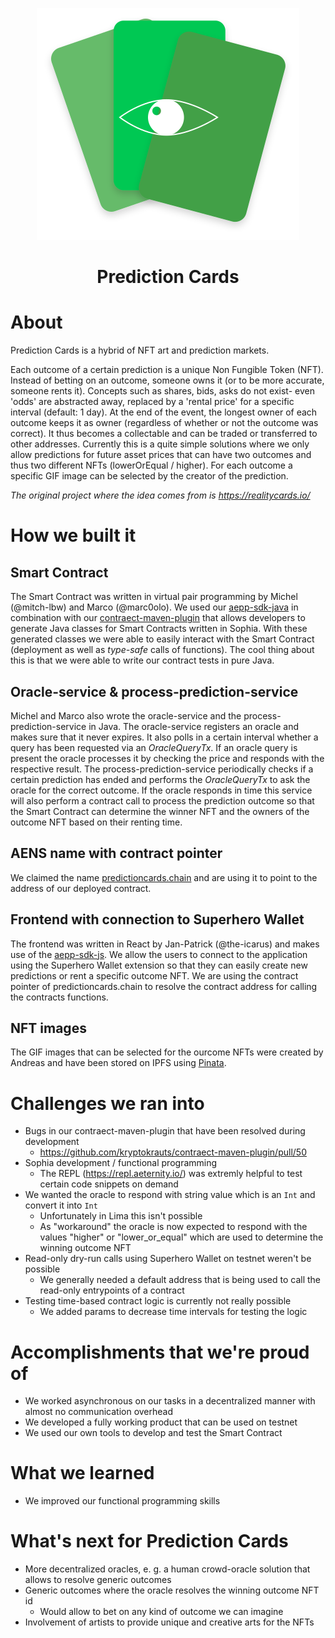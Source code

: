 <p align="center">
    <img alt="predictioncards" src="./images/logo.svg" />
</p>
<h1 align="center">
  Prediction Cards
</h1>

# About

Prediction Cards is a hybrid of NFT art and prediction markets.

Each outcome of a certain prediction is a unique Non Fungible Token (NFT). Instead of betting on an outcome, someone owns it (or to be more accurate, someone rents it). Concepts such as shares, bids, asks do not exist- even 'odds' are abstracted away, replaced by a 'rental price' for a specific interval (default: 1 day). At the end of the event, the longest owner of each outcome keeps it as owner (regardless of whether or not the outcome was correct). It thus becomes a collectable and can be traded or transferred to other addresses. Currently this is a quite simple solutions where we only allow predictions for future asset prices that can have two outcomes and thus two different NFTs (lowerOrEqual / higher). For each outcome a specific GIF image can be selected by the creator of the prediction.

_The original project where the idea comes from is https://realitycards.io/_

# How we built it

## Smart Contract

The Smart Contract was written in virtual pair programming by Michel (@mitch-lbw) and Marco (@marc0olo). We used our [aepp-sdk-java](https://github.com/kryptokrauts/aepp-sdk-java) in combination with our [contraect-maven-plugin](https://github.com/kryptokrauts/contraect-maven-plugin) that allows developers to generate Java classes for Smart Contracts written in Sophia. With these generated classes we were able to easily interact with the Smart Contract (deployment as well as _type-safe_ calls of functions). The cool thing about this is that we were able to write our contract tests in pure Java.

## Oracle-service & process-prediction-service

Michel and Marco also wrote the oracle-service and the process-prediction-service in Java. The oracle-service registers an oracle and makes sure that it never expires. It also polls in a certain interval whether a query has been requested via an _OracleQueryTx_. If an oracle query is present the oracle processes it by checking the price and responds with the respective result. The process-prediction-service periodically checks if a certain prediction has ended and performs the _OracleQueryTx_ to ask the oracle for the correct outcome. If the oracle responds in time this service will also perform a contract call to process the prediction outcome so that the Smart Contract can determine the winner NFT and the owners of the outcome NFT based on their renting time.

## AENS name with contract pointer

We claimed the name [predictioncards.chain](https://testnet.aenalytics.org/names/predictioncards.chain) and are using it to point to the address of our deployed contract.

## Frontend with connection to Superhero Wallet

The frontend was written in React by Jan-Patrick (@the-icarus) and makes use of the [aepp-sdk-js](https://github.com/aeternity/aepp-sdk-js). We allow the users to connect to the application using the Superhero Wallet extension so that they can easily create new predictions or rent a specific outcome NFT. We are using the contract pointer of predictioncards.chain to resolve the contract address for calling the contracts functions.

## NFT images

The GIF images that can be selected for the ourcome NFTs were created by Andreas and have been stored on IPFS using [Pinata](https://pinata.cloud/).

# Challenges we ran into

- Bugs in our contraect-maven-plugin that have been resolved during development
  - https://github.com/kryptokrauts/contraect-maven-plugin/pull/50
- Sophia development / functional programming
  - The REPL (https://repl.aeternity.io/) was extremly helpful to test certain code snippets on demand
- We wanted the oracle to respond with string value which is an `Int` and convert it into `Int`
  - Unfortunately in Lima this isn't possible
  - As "workaround" the oracle is now expected to respond with the values "higher" or "lower_or_equal" which are used to determine the winning outcome NFT
- Read-only dry-run calls using Superhero Wallet on testnet weren't be possible
  - We generally needed a default address that is being used to call the read-only entrypoints of a contract
- Testing time-based contract logic is currently not really possible
  - We added params to decrease time intervals for testing the logic

# Accomplishments that we're proud of

- We worked asynchronous on our tasks in a decentralized manner with almost no communication overhead
- We developed a fully working product that can be used on testnet
- We used our own tools to develop and test the Smart Contract

# What we learned

- We improved our functional programming skills

# What's next for Prediction Cards

- More decentralized oracles, e. g. a human crowd-oracle solution that allows to resolve generic outcomes
- Generic outcomes where the oracle resolves the winning outcome NFT id
  - Would allow to bet on any kind of outcome we can imagine
- Involvement of artists to provide unique and creative arts for the NFTs
